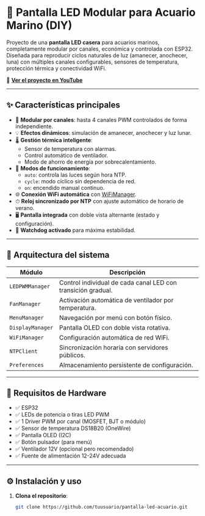 # 🌊 Pantalla LED Modular para Acuario Marino (DIY)

Proyecto de una **pantalla LED casera** para acuarios marinos, completamente modular por canales, económica y controlada con ESP32. Diseñada para reproducir ciclos naturales de luz (amanecer, anochecer, luna) con múltiples canales configurables, sensores de temperatura, protección térmica y conectividad WiFi.

🎥 **[Ver el proyecto en YouTube]([https://www.youtube.com/watch?v=YcooHASoYPQ](https://youtu.be/zrBU30r789M?si=7NmbrzLssdlGKISV))**

---

## ✨ Características principales

- 🔧 **Modular por canales**: hasta 4 canales PWM controlados de forma independiente.
- 💡 **Efectos dinámicos**: simulación de amanecer, anochecer y luz lunar.
- 🌡 **Gestión térmica inteligente**:
  - Sensor de temperatura con alarmas.
  - Control automático de ventilador.
  - Modo de ahorro de energía por sobrecalentamiento.
- 🧠 **Modos de funcionamiento**:
  - `auto`: controla las luces según hora NTP.
  - `cycle`: modo cíclico sin dependencia de red.
  - `on`: encendido manual continuo.
- 🌐 **Conexión WiFi automática** con [WiFiManager](https://github.com/tzapu/WiFiManager).
- ⏱ **Reloj sincronizado por NTP** con ajuste automático de horario de verano.
- 🖥 **Pantalla integrada** con doble vista alternante (estado y configuración).
- 🧪 **Watchdog activado** para máxima estabilidad.

---

## 🧱 Arquitectura del sistema

| Módulo             | Descripción                                                  |
|--------------------|--------------------------------------------------------------|
| `LEDPWMManager`    | Control individual de cada canal LED con transición gradual. |
| `FanManager`       | Activación automática de ventilador por temperatura.         |
| `MenuManager`      | Navegación por menú con botón físico.                        |
| `DisplayManager`   | Pantalla OLED con doble vista rotativa.                      |
| `WiFiManager`      | Configuración automática de red WiFi.                        |
| `NTPClient`        | Sincronización horaria con servidores públicos.              |
| `Preferences`      | Almacenamiento persistente de configuración.                 |

---

## 🧰 Requisitos de Hardware

- ✅ ESP32
- ✅ LEDs de potencia o tiras LED PWM
- ✅ 1 Driver PWM por canal (MOSFET, BJT o módulo)
- ✅ Sensor de temperatura DS18B20 (OneWire)
- ✅ Pantalla OLED (I2C)
- ✅ Botón pulsador (para menú)
- ✅ Ventilador 12V (opcional pero recomendado)
- ✅ Fuente de alimentación 12-24V adecuada

---

## ⚙️ Instalación y uso

1. **Clona el repositorio**:
   ```bash
   git clone https://github.com/tuusuario/pantalla-led-acuario.git
